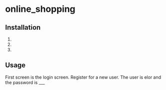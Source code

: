 # online_shopping

## Installation

1.
2.
3.

## Usage

First screen is the login screen. Register for a new user. The user is  elor and the password is ___
